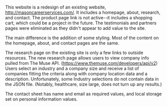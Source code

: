 This website is a redesign of an existing website, http://masoncareerservices.com/.  It includes a homepage, about, research, and contact.  The product page link is not active--it includes a shopping cart, which could be a project in the future.  The testimonials and partners pages were eliminated as they didn't appear to add value to the site.

The main difference is the addition of some styling.  Most of the content on the homepage, about, and contact pages are the same.  

The research page on the existing site is only a few links to outside resources. The new research page allows users to view company info pulled from The Muse API. (https://www.themuse.com/developers/api/v2) Users select an industry and a company size and receive a list of companies fitting the criteria along with company location data and a description. Unfortunately, some Industry selections do not contain data in the JSON file. (Notably, healthcare, size large, does not turn up any results.)

The contact sheet has name and email as required values, and local storage set on personal information values.